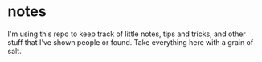 # notes

I'm using this repo to keep track of little notes, tips and tricks, and other stuff that I've shown people or found. Take everything here with a grain of salt.
